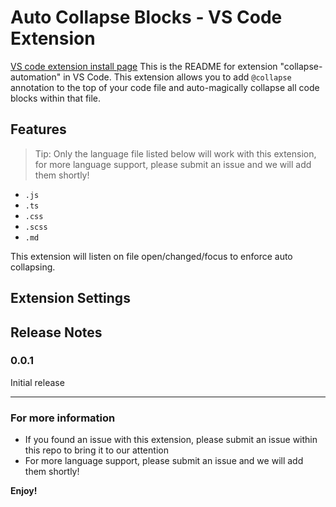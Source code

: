 # Auto Collapse Blocks - VS Code Extension

[VS code extension install page](https://marketplace.visualstudio.com/items?itemName=mextner.collapse-automation&ssr=false#overview)
This is the README for extension "collapse-automation" in VS Code. This extension allows you to add `@collapse` annotation to the top of your code file and auto-magically collapse all code blocks within that file.

## Features

> Tip: Only the language file listed below will work with this extension, for more language support, please submit an issue and we will add them shortly!

- `.js`
- `.ts`
- `.css`
- `.scss`
- `.md`

This extension will listen on file open/changed/focus to enforce auto collapsing.

## Extension Settings

## Release Notes

### 0.0.1

Initial release

---

### For more information

- If you found an issue with this extension, please submit an issue within this repo to bring it to our attention
- For more language support, please submit an issue and we will add them shortly!

**Enjoy!**
